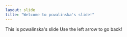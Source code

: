 ```yaml
---
layout: slide
title: "Welcome to pcwalinska's slide!"
---
```

This is pcwalinska's slide
Use the left arrow to go back!
